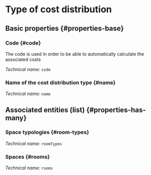 # Type of cost distribution
<!--- THIS FILE IS GENERATED PLEASE DO NOT EDIT IT DIRECTLY --->



<OH code="distributionCostType"/>


## Basic properties {#properties-base}

### Code {#code}

The code is used in order to be able to automatically calculate the associated costs

*Technical name:* ```code```
<PH code="distributionCostType:code"/>

### Name of the cost distribution type {#name}



*Technical name:* ```name```
<PH code="distributionCostType:name"/>




## Associated entities (list) {#properties-has-many}

### Space typologies {#room-types}



*Technical name:* ```roomTypes```
<PH code="distributionCostType:roomTypes"/>

### Spaces {#rooms}



*Technical name:* ```rooms```
<PH code="distributionCostType:rooms"/>




